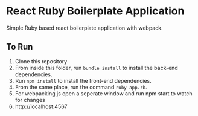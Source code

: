 # React Ruby Boilerplate Application

Simple Ruby based react boilerplate application with webpack.

## To Run

1. Clone this repository
2. From inside this folder, run `bundle install` to install the back-end dependencies.
3. Run `npm install` to install the front-end dependencies.
4. From the same place, run the command `ruby app.rb`.
5. For webpacking js open a seperate window and run npm start to watch for changes
6. http://localhost:4567
